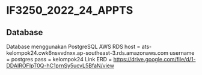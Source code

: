 # IF3250_2022_24_APPTS

## Database
Database menggunakan PostgreSQL AWS RDS
host = ats-kelompok24.cwk6nsvvdnxx.ap-southeast-3.rds.amazonaws.com
username = postgres
pass = kelompok24
Link ERD = https://drive.google.com/file/d/1-DDAIROFIpT0Q-hC1prnSy5ucvL5BfaN/view
